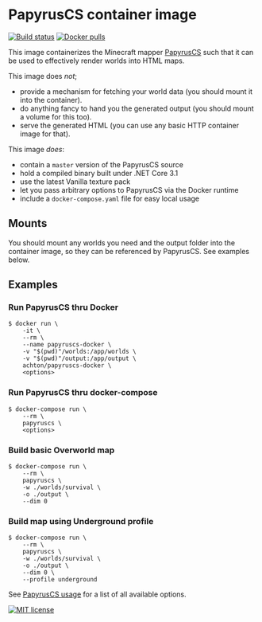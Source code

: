 PapyrusCS container image
=========================

[![Build status](https://img.shields.io/docker/cloud/build/achton/papyruscs-docker.svg)](https://hub.docker.com/r/achton/papyruscs-docker) [![Docker pulls](https://img.shields.io/docker/pulls/achton/papyruscs-docker.svg)](https://hub.docker.com/r/achton/papyruscs-docker)

This image containerizes the Minecraft mapper [PapyrusCS](https://github.com/mjungnickel18/papyruscs) such that it can be used to effectively render worlds into HTML maps.

This image does *not*;
- provide a mechanism for fetching your world data (you should mount it into the container).
- do anything fancy to hand you the generated output (you should mount a volume for this too).
- serve the generated HTML (you can use any basic HTTP container image for that).

This image *does*:
- contain a `master` version of the PapyrusCS source
- hold a compiled binary built under .NET Core 3.1
- use the latest Vanilla texture pack
- let you pass arbitrary options to PapyrusCS via the Docker runtime
- include a `docker-compose.yaml` file for easy local usage

## Mounts

You should mount any worlds you need and the output folder into the container image, so they can be referenced by PapyrusCS. See examples below.

## Examples

### Run PapyrusCS thru Docker
```
$ docker run \
    -it \
    --rm \
    --name papyruscs-docker \
    -v "$(pwd)"/worlds:/app/worlds \
    -v "$(pwd)"/output:/app/output \
    achton/papyruscs-docker \
    <options>
```

### Run PapyrusCS thru docker-compose
```
$ docker-compose run \
    --rm \
    papyruscs \
    <options>
```

### Build basic Overworld map
```
$ docker-compose run \
    --rm \
    papyruscs \
    -w ./worlds/survival \
    -o ./output \
    --dim 0
```

### Build map using Underground profile
```
$ docker-compose run \
    --rm \
    papyruscs \
    -w ./worlds/survival \
    -o ./output \
    --dim 0 \
    --profile underground
```

See [PapyrusCS usage](https://github.com/mjungnickel18/papyruscs#usage) for a list of all available options.

[![MIT license](https://img.shields.io/badge/License-MIT-blue.svg)](https://lbesson.mit-license.org/)
